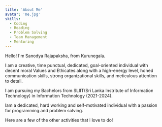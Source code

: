 ```yaml
---
title: 'About Me'
avatar: 'me.jpg'
skills:
  - Coding
  - Reading
  - Problem Solving
  - Team Management
  - Mentoring
---
```


Hello! I'm Sanodya Rajapaksha, from Kurunegala.

I am a creative, time punctual, dedicated, goal-oriented individual with decent moral Values and Ethicates along with a high-energy level, honed communication skills, strong organizational skills, and meticulous attention to detail.

I am pursuing my Bachelors from SLIIT(Sri Lanka Instritute of Information Technology) in Information Technology (2021-2024).

Iam a dedicated, hard working and self-motivated individual with a passion for programming and problem solving.

<!-- I am a member of [Developer Student Club - SVVV](https://dsc.community.dev/shri-vaishnav-vidyapeeth-vishwavidyalaya/) and have also been awarded 75% Merit Scholarship(Top 10%) by my college. -->

Here are a few of the other activities that I love to do!
